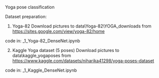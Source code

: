 Yoga pose classification

Dataset preparation:

1. Yoga-82
Download pictures 
to data\Yoga-82\YOGA_downloads
from https://sites.google.com/view/yoga-82/home

code in: _1_Yoga-82_DenseNet.ipynb

2. Kaggle Yoga dataset (5 poses)
Download pictures
to data\kaggle_yogaposes
from https://www.kaggle.com/datasets/niharika41298/yoga-poses-dataset

code in: _1_Kaggle_DenseNet.ipynb
